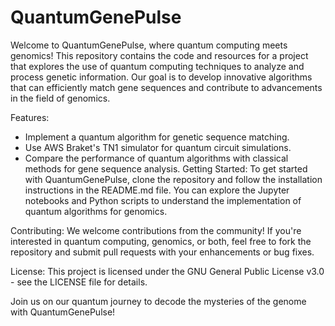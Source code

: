 # QuantumGenePulse
Welcome to QuantumGenePulse, where quantum computing meets genomics! This repository contains the code and resources for a project that explores the use of quantum computing techniques to analyze and process genetic information. Our goal is to develop innovative algorithms that can efficiently match gene sequences and contribute to advancements in the field of genomics.

Features:
- Implement a quantum algorithm for genetic sequence matching.
- Use AWS Braket's TN1 simulator for quantum circuit simulations.
- Compare the performance of quantum algorithms with classical methods for gene sequence analysis.
Getting Started:
To get started with QuantumGenePulse, clone the repository and follow the installation instructions in the README.md file. You can explore the Jupyter notebooks and Python scripts to understand the implementation of quantum algorithms for genomics.

Contributing:
We welcome contributions from the community! If you're interested in quantum computing, genomics, or both, feel free to fork the repository and submit pull requests with your enhancements or bug fixes.

License:
This project is licensed under the GNU General Public License v3.0 - see the LICENSE file for details.

Join us on our quantum journey to decode the mysteries of the genome with QuantumGenePulse!

